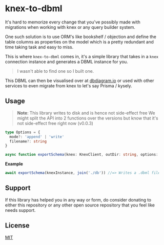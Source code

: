 # knex-to-dbml

It's hard to memorize every change that you've possibly made with migrations when working with knex or any query builder system. 

One such solution is to use ORM's like bookshelf / objection and define the table columns as properties on the model which is a pretty redundant and time taking task and easy to miss. 

This is where `knex-to-dbml` comes in, it's a simple library that takes in a `knex` connection instance and generates a DBML instance for you. 

> I wasn't able to find one so I built one. 

This DBML can then be visualised over at [dbdiagram.io](https://dbdiagram.io/d) or used with other services to even migrate from knex to let's say Prisma / kysely. 

## Usage

> **Note**: This library writes to disk and is hence not side-effect free 
> We might split the API into 2 functions over the versions but know that it's not side-effect free right now (v0.0.3)

```ts
type Options = {
  mode?: 'append' | 'write'
  filename?: string
}

async function exportSchema(knex: KnexClient, outDir: string, options: Options)
```

**Example**

```js
await exportSchema(knexInstance, join('./db')) //=> Writes a .dbml file to `./db` directory
```

## Support

If this library has helped you in any way or form, do consider donating to either this repository or any other open source repository that you feel like needs support.

## License 
[MIT](/LICENSE)